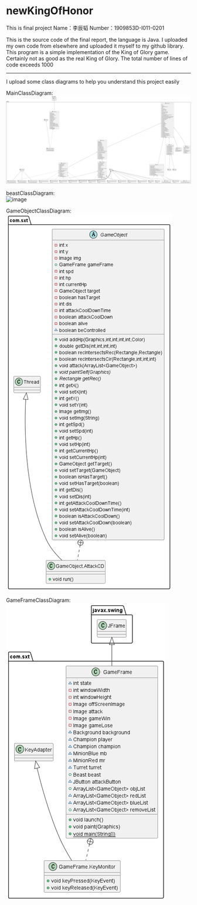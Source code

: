 # newKingOfHonor
This is final project
Name：李辰韬 Number：1909853D-I011-0201

This is the source code of the final report, the language is Java. 
I uploaded my own code from elsewhere and uploaded it myself to my github library. 
This program is a simple implementation of the King of Glory game. 
Certainly not as good as the real King of Glory. The total number of lines of code exceeds 1000



****
I upload some class diagrams to help you understand this project easily

MainClassDiagram:  
![image](https://github.com/InvokerLCT/newKingOfHonor/blob/main/MainClassDiagram.png)

beastClassDiagram:  
![image](D:\honor\newKingOfHonor\beastClassDiagram.png)

GameObjectClassDiagram:  
![image](https://github.com/InvokerLCT/newKingOfHonor/blob/main/GameObjectClassDiagram.png)

GameFrameClassDiagram:  
![image](https://github.com/InvokerLCT/newKingOfHonor/blob/main/GameFrameClassDiagram.png)
